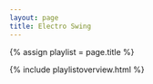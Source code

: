 ```yaml
---
layout: page
title: Electro Swing
---
```


{% assign playlist = page.title %}

{% include playlistoverview.html %}
